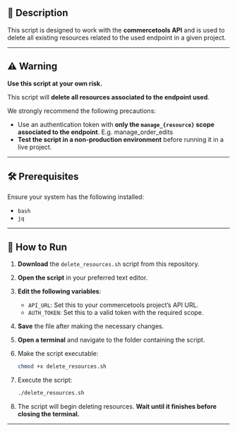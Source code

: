 ## 🧾 Description

This script is designed to work with the **commercetools API** and is used to delete all existing resources related to the used endpoint in a given project.

---

## ⚠️ Warning

**Use this script at your own risk.**  

This script will **delete all resources associated to the endpoint used**.

We strongly recommend the following precautions:

- Use an authentication token with **only the `manage_{resource}` scope associated to the endpoint**. E.g. manage_order_edits
- **Test the script in a non-production environment** before running it in a live project.

---

## 🛠 Prerequisites

Ensure your system has the following installed:

- `bash`
- `jq`

---

## 🚀 How to Run

1. **Download** the `delete_resources.sh` script from this repository.
2. **Open the script** in your preferred text editor.
3. **Edit the following variables**:
   - `API_URL`: Set this to your commercetools project’s API URL.
   - `AUTH_TOKEN`: Set this to a valid token with the required scope.
4. **Save** the file after making the necessary changes.
5. **Open a terminal** and navigate to the folder containing the script.
6. Make the script executable:

    ```bash
    chmod +x delete_resources.sh
    ```

7. Execute the script:

    ```bash
    ./delete_resources.sh
    ```

8. The script will begin deleting resources. **Wait until it finishes before closing the terminal.**

---
